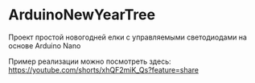 # ArduinoNewYearTree
Проект простой новогодней елки с управляемыми светодиодами на основе Arduino Nano

Пример реализации можно посмотреть здесь: https://youtube.com/shorts/xhQF2miK_Qs?feature=share
